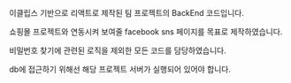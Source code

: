 이클립스 기반으로 리액트로 제작된 팀 프로젝트의 BackEnd 코드입니다.

쇼핑몰 프로젝트와 연동시켜 보여줄 facebook sns 페이지를 목표로 제작하였습니다.

비밀번호 찾기에 관련된 로직을 제외한 모든 코드를 담당하였습니다.

db에 접근하기 위해선 해당 프로젝트 서버가 실행되어 있어야 합니다.
